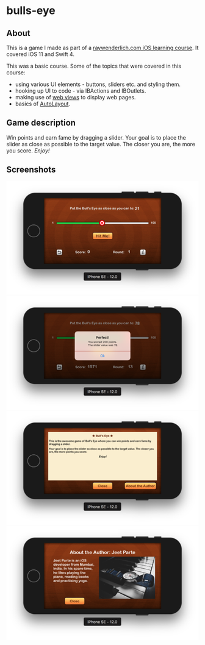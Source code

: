 # bulls-eye
## About

This is a game I made as part of a [raywenderlich.com iOS learning course][1]. It covered iOS 11 and Swift 4.

This was a basic course. Some of the topics that were covered in this course:

* using various UI elements - buttons, sliders etc. and styling them.
* hooking up UI to code - via IBActions and IBOutlets.
* making use of [web views][2] to display web pages.
* basics of [AutoLayout][3].


## Game description
Win points and earn fame by dragging a slider.
Your goal is to place the slider as close as possible to the target value. The closer you are, the more you score.
*Enjoy!*


## Screenshots
![App screenshot](https://github.com/jeetparte/bulls-eye/blob/master/screenshots/Screen%20Shot%202018-10-13%20at%2012.23.24%20PM.png)
![App screenshot 2](https://github.com/jeetparte/bulls-eye/blob/master/screenshots/Screen%20Shot%202018-10-13%20at%2012.25.13%20PM.png)
![App screenshot 3](https://github.com/jeetparte/bulls-eye/blob/master/screenshots/Screen%20Shot%202018-10-13%20at%2012.25.21%20PM.png)
![App screenshot 4](https://github.com/jeetparte/bulls-eye/blob/master/screenshots/Screen%20Shot%202018-10-13%20at%2012.28.00%20PM.png)



[1]: https://www.raywenderlich.com/389-new-course-your-first-swift-4-ios-11-app
[2]: https://developer.apple.com/documentation/webkit/wkwebview
[3]: https://developer.apple.com/library/archive/documentation/UserExperience/Conceptual/AutolayoutPG/index.html
